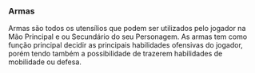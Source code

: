 ### Armas
Armas são todos os utensílios que podem ser utilizados pelo jogador na Mão Principal e ou Secundário do seu Personagem.
As armas tem como função principal decidir as principais habilidades ofensivas do jogador, porém tendo também a possibilidade de trazerem habilidades de mobilidade ou defesa.